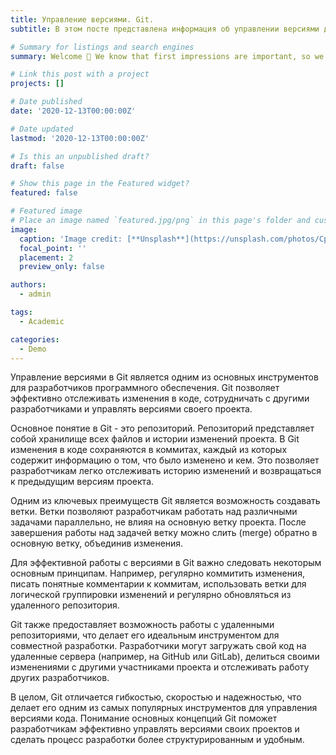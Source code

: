 ```yaml
---
title: Управление версиями. Git.
subtitle: В этом посте представлена информация об управлении версиями для системы контроля версий Git.

# Summary for listings and search engines
summary: Welcome 👋 We know that first impressions are important, so we've populated your new site with some initial content to help you get familiar with everything in no time.

# Link this post with a project
projects: []

# Date published
date: '2020-12-13T00:00:00Z'

# Date updated
lastmod: '2020-12-13T00:00:00Z'

# Is this an unpublished draft?
draft: false

# Show this page in the Featured widget?
featured: false

# Featured image
# Place an image named `featured.jpg/png` in this page's folder and customize its options here.
image:
  caption: 'Image credit: [**Unsplash**](https://unsplash.com/photos/CpkOjOcXdUY)'
  focal_point: ''
  placement: 2
  preview_only: false

authors:
  - admin

tags:
  - Academic

categories:
  - Demo
---
```


Управление версиями в Git является одним из основных инструментов для разработчиков программного обеспечения. 
Git позволяет эффективно отслеживать изменения в коде, сотрудничать с другими разработчиками и управлять версиями 
своего проекта.

Основное понятие в Git - это репозиторий. Репозиторий представляет собой хранилище всех файлов и истории изменений проекта.
 В Git изменения в коде сохраняются в коммитах, каждый из которых содержит информацию о том, что было изменено и кем. 
 Это позволяет разработчикам легко отслеживать историю изменений и возвращаться к предыдущим версиям проекта.

Одним из ключевых преимуществ Git является возможность создавать ветки. Ветки позволяют разработчикам работать над
 различными задачами параллельно, не влияя на основную ветку проекта. После завершения работы над задачей ветку можно
  слить (merge) обратно в основную ветку, объединив изменения.

Для эффективной работы с версиями в Git важно следовать некоторым основным принципам. Например, регулярно коммитить 
изменения, писать понятные комментарии к коммитам, использовать ветки для логической группировки изменений и регулярно 
обновляться из удаленного репозитория.

Git также предоставляет возможность работы с удаленными репозиториями, что делает его идеальным инструментом для 
совместной разработки. Разработчики могут загружать свой код на удаленные сервера (например, на GitHub или GitLab), 
делиться своими изменениями с другими участниками проекта и отслеживать работу других разработчиков.

В целом, Git отличается гибкостью, скоростью и надежностью, что делает его одним из самых популярных инструментов 
для управления версиями кода. Понимание основных концепций Git поможет разработчикам эффективно управлять версиями 
своих проектов и сделать процесс разработки более структурированным и удобным.

